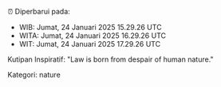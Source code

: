 ⏰ Diperbarui pada:
- WIB: Jumat, 24 Januari 2025 15.29.26 UTC
- WITA: Jumat, 24 Januari 2025 16.29.26 UTC
- WIT: Jumat, 24 Januari 2025 17.29.26 UTC

Kutipan Inspiratif:
"Law is born from despair of human nature."


Kategori: nature

